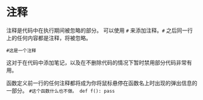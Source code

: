 # 注释
注释是代码中在执行期间被忽略的部分。
可以使用 `#` 来添加注释。`#` 之后同一行上的任何内容都是注释，将被忽略。

`#这是一个注释`

这对于在代码中添加笔记，以及在不删除代码的情况下暂时禁用部分代码非常有用。

函数定义前一行的任何注释都将成为你将鼠标悬停在函数名上时出现的弹出信息的一部分。
`#这个函数什么也不做。
def f():
    pass`